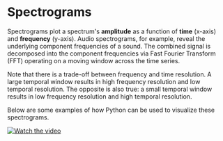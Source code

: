 # Spectrograms

Spectrograms plot a spectrum's **amplitude** as a function of **time** (x-axis) and **frequency** (y-axis). Audio spectrograms, for example, reveal the underlying component frequencies of a sound. The combined signal is decomposed into the component frequencies via Fast Fourier Transform (FFT) operating on a moving window across the time series.

Note that there is a trade-off between frequency and time resolution. A large temporal window results in high frequency resolution and low temporal resolution. The opposite is also true: a small temporal window results in low frequency resolution and high temporal resolution.

Below are some examples of how Python can be used to visualize these spectrograms.


[![Watch the video](https://img.youtube.com/vi/sHFS9C0AFZ0/default.jpg)](https://youtu.be/sHFS9C0AFZ0)